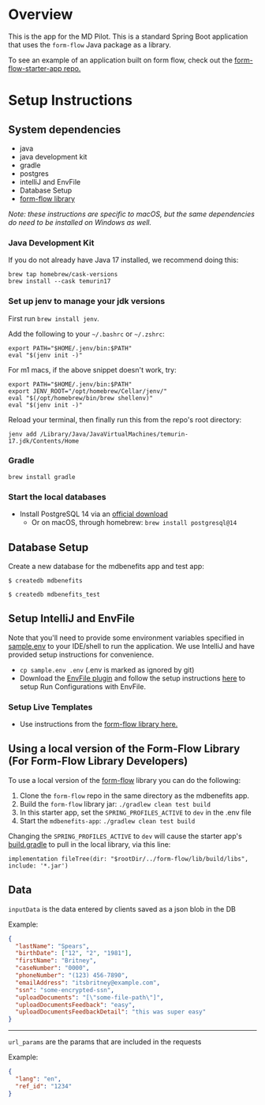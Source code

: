 # Overview

This is the app for the MD Pilot. This is a standard Spring Boot application that uses the `form-flow` Java package as a library.

To see an example of an application built on form flow, check out the [form-flow-starter-app repo.](https://github.com/codeforamerica/form-flow-starter-app)

# Setup Instructions

## System dependencies
- java
- java development kit
- gradle
- postgres
- intelliJ and EnvFile
- Database Setup
- [form-flow library](https://github.com/codeforamerica/form-flow)

_Note: these instructions are specific to macOS, but the same dependencies do need to be installed
on Windows as well._

### Java Development Kit

If you do not already have Java 17 installed, we recommend doing this:

```
brew tap homebrew/cask-versions
brew install --cask temurin17
```

### Set up jenv to manage your jdk versions

First run `brew install jenv`.

Add the following to your `~/.bashrc` or `~/.zshrc`:

```
export PATH="$HOME/.jenv/bin:$PATH"
eval "$(jenv init -)"
```

For m1 macs, if the above snippet doesn't work, try:

```
export PATH="$HOME/.jenv/bin:$PATH"
export JENV_ROOT="/opt/homebrew/Cellar/jenv/"
eval "$(/opt/homebrew/bin/brew shellenv)"
eval "$(jenv init -)"
```

Reload your terminal, then finally run this from the repo's root directory:

```
jenv add /Library/Java/JavaVirtualMachines/temurin-17.jdk/Contents/Home
```

### Gradle

`brew install gradle`

### Start the local databases

- Install PostgreSQL 14 via an [official download](https://www.postgresql.org/download/)
    - Or on macOS, through homebrew: `brew install postgresql@14`

## Database Setup
Create a new database for the mdbenefits app and test app:
```
$ createdb mdbenefits

$ createdb mdbenefits_test
```

## Setup IntelliJ and EnvFile
Note that you'll need to provide some environment variables specified in [sample.env](sample.env) to
your IDE/shell to run the application. We use IntelliJ and have provided setup instructions for
convenience.

- `cp sample.env .env` (.env is marked as ignored by git)
- Download the [EnvFile plugin](https://plugins.jetbrains.com/plugin/7861-envfile) and follow the
  setup instructions [here](https://github.com/Ashald/EnvFile#usage) to setup Run Configurations with
  EnvFile.

### Setup Live Templates

- Use instructions from
  the [form-flow library here.](https://github.com/codeforamerica/form-flow#intellij-setup)

## Using a local version of the Form-Flow Library (For Form-Flow Library Developers)

To use a local version of the  [form-flow](https://github.com/codeforamerica/form-flow) library you
can do the following:

1. Clone the `form-flow` repo in the same directory as the mdbenefits app.
2. Build the `form-flow` library jar: `./gradlew clean test build`
3. In this starter app, set the `SPRING_PROFILES_ACTIVE`  to `dev` in
   the .env file
4. Start the `mdbenefits-app`: `./gradlew clean test build`  

Changing the `SPRING_PROFILES_ACTIVE` to `dev` will cause the starter
app's [build.gradle](build.gradle) to pull in the local library, via this line:

 ```
 implementation fileTree(dir: "$rootDir/../form-flow/lib/build/libs", include: '*.jar')
 ```


## Data

`inputData` is the data entered by clients saved as a json blob in the DB

Example:
``` json
{
  "lastName": "Spears", 
  "birthDate": ["12", "2", "1981"],
  "firstName": "Britney",
  "caseNumber": "0000",
  "phoneNumber": "(123) 456-7890",
  "emailAddress": "itsbritney@example.com",
  "ssn": "some-encrypted-ssn",
  "uploadDocuments": "[\"some-file-path\"]",
  "uploadDocumentsFeedback": "easy",
  "uploadDocumentsFeedbackDetail": "this was super easy"
}
```
---

`url_params` are the params that are included in the requests

Example:
``` json
{
  "lang": "en",
  "ref_id": "1234"
}
```
